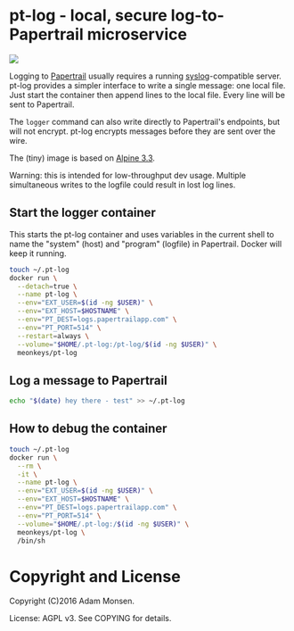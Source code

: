 # pt-log - local, secure log-to-Papertrail microservice

[![](https://imagelayers.io/badge/meonkeys/pt-log:latest.svg)](https://imagelayers.io/?images=meonkeys/pt-log:latest 'Get your own badge on imagelayers.io')

Logging to [Papertrail](https://papertrailapp.com/) usually requires a running [syslog](https://en.wikipedia.org/wiki/Syslog)-compatible server. pt-log provides a simpler interface to write a single message: one local file. Just start the container then append lines to the local file. Every line will be sent to Papertrail.

The `logger` command can also write directly to Papertrail's endpoints, but will not encrypt. pt-log encrypts messages before they are sent over the wire.

The (tiny) image is based on [Alpine 3.3](http://www.alpinelinux.org/).

Warning: this is intended for low-throughput dev usage. Multiple simultaneous writes to the logfile could result in lost log lines.

## Start the logger container

This starts the pt-log container and uses variables in the current shell to name the "system" (host) and "program" (logfile) in Papertrail. Docker will keep it running.

```bash
touch ~/.pt-log
docker run \
  --detach=true \
  --name pt-log \
  --env="EXT_USER=$(id -ng $USER)" \
  --env="EXT_HOST=$HOSTNAME" \
  --env="PT_DEST=logs.papertrailapp.com" \
  --env="PT_PORT=514" \
  --restart=always \
  --volume="$HOME/.pt-log:/pt-log/$(id -ng $USER)" \
  meonkeys/pt-log
```

## Log a message to Papertrail

```bash
echo "$(date) hey there - test" >> ~/.pt-log
```

## How to debug the container

```bash
touch ~/.pt-log
docker run \
  --rm \
  -it \
  --name pt-log \
  --env="EXT_USER=$(id -ng $USER)" \
  --env="EXT_HOST=$HOSTNAME" \
  --env="PT_DEST=logs.papertrailapp.com" \
  --env="PT_PORT=514" \
  --volume="$HOME/.pt-log:/$(id -ng $USER)" \
  meonkeys/pt-log \
  /bin/sh
```

# Copyright and License

Copyright (C)2016 Adam Monsen.

License: AGPL v3. See COPYING for details.
